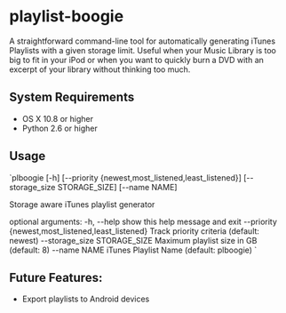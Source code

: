 playlist-boogie
===============

A straightforward command-line tool for automatically generating iTunes Playlists with a given storage limit. Useful when your Music Library is too big to fit in your iPod or when you want to quickly burn a DVD with an excerpt of your library without thinking too much.

System Requirements
-------------------

 * OS X 10.8 or higher
 * Python 2.6 or higher

Usage
-----

`plboogie [-h] [--priority {newest,most_listened,least_listened}]
               [--storage_size STORAGE_SIZE] [--name NAME]

Storage aware iTunes playlist generator

optional arguments:
  -h, --help            show this help message and exit
  --priority {newest,most_listened,least_listened}
                        Track priority criteria (default: newest)
  --storage_size STORAGE_SIZE
                        Maximum playlist size in GB (default: 8)
  --name NAME           iTunes Playlist Name (default: plboogie)
`


Future Features:
---------------

* Export playlists to Android devices